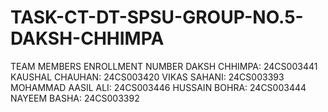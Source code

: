 # TASK-CT-DT-SPSU-GROUP-NO.5-DAKSH-CHHIMPA
TEAM MEMBERS        ENROLLMENT NUMBER
DAKSH CHHIMPA:      24CS003441
KAUSHAL CHAUHAN:    24CS003420
VIKAS SAHANI:       24CS003393
MOHAMMAD AASIL ALI: 24CS003446
HUSSAIN BOHRA:      24CS003444
NAYEEM BASHA:       24CS003392
